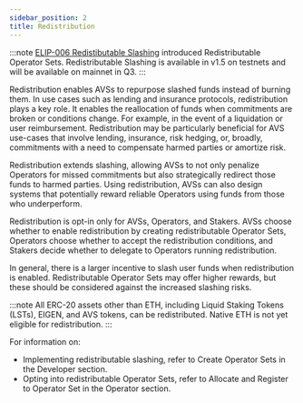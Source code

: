 ```yaml
---
sidebar_position: 2
title: Redistribution
---
```


:::note
[ELIP-006 Redistibutable Slashing](https://github.com/eigenfoundation/ELIPs/blob/main/ELIPs/ELIP-006.md) introduced Redistributable Operator Sets.
Redistributable Slashing is available in v1.5 on testnets and will be available on mainnet in Q3.
:::

Redistribution enables AVSs to repurpose slashed funds instead of burning them. In use cases such as lending and insurance protocols, 
redistribution plays a key role. It enables the reallocation of funds when commitments are broken or conditions change. For example, 
in the event of a liquidation or user reimbursement. Redistribution may be particularly beneficial for AVS use-cases that involve 
lending, insurance, risk hedging, or, broadly, commitments with a need to compensate harmed parties or amortize risk.

Redistribution extends slashing, allowing AVSs to not only penalize Operators for missed commitments but also strategically 
redirect those funds to harmed parties. Using redistribution, AVSs can also design systems that potentially reward reliable Operators using funds 
from those who underperform.

Redistribution is opt-in only for AVSs, Operators, and Stakers. AVSs choose whether to enable redistribution by creating
redistributable Operator Sets, Operators choose whether to accept the redistribution conditions, and Stakers decide whether 
to delegate to Operators running redistribution.

In general, there is a larger incentive to slash user funds when redistribution is enabled. Redistributable Operator Sets 
may offer higher rewards, but these should be considered against the increased slashing risks.

:::note
All ERC-20 assets other than ETH, including Liquid Staking Tokens (LSTs), EIGEN, and AVS tokens, can be redistributed. Native ETH is not 
yet eligible for redistribution.
:::

For information on: 
* Implementing redistributable slashing, refer to Create Operator Sets in the Developer section.
* Opting into redistributable Operator Sets, refer to Allocate and Register to Operator Set in the Operator section.